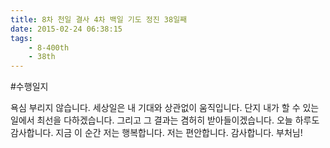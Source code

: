 ```yaml
---
title: 8차 천일 결사 4차 백일 기도 정진 38일째
date: 2015-02-24 06:38:15
tags:
    - 8-400th
    - 38th
---
```


#수행일지

욕심 부리지 않습니다. 세상일은 내 기대와 상관없이 움직입니다. 단지 내가 할 수 있는 일에서 최선을 다하겠습니다. 그리고 그 결과는 겸허히 받아들이겠습니다. 오늘 하루도 감사합니다. 지금 이 순간 저는 행복합니다. 저는 편안합니다. 감사합니다. 부처님!
